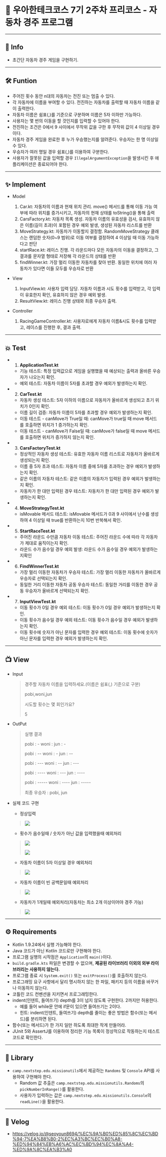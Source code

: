 # 🔖 우아한테크코스 7기 2주차 프리코스 - 자동차 경주 프로그램

***

## 📃 Info
- 초간단 자동차 경주 게임을 구현하기.

***

## 🛠️ Funtion
- 주어진 횟수 동안 n대의 자동차는 전진 또는 멈출 수 있다.
- 각 자동차에 이름을 부여할 수 있다. 전진하는 자동차를 출력할 때 자동차 이름을 같이 출력한다.
- 자동차 이름은 쉼표(,)를 기준으로 구분하며 이름은 5자 이하만 가능하다. 
- 사용자는 몇 번의 이동을 할 것인지를 입력할 수 있어야 한다. 
- 전진하는 조건은 0에서 9 사이에서 무작위 값을 구한 후 무작위 값이 4 이상일 경우이다. 
- 자동차 경주 게임을 완료한 후 누가 우승했는지를 알려준다. 우승자는 한 명 이상일 수 있다. 
- 우승자가 여러 명일 경우 쉼표(,)를 이용하여 구분한다. 
- 사용자가 잘못된 값을 입력할 경우 `IllegalArgumentException`을 발생시킨 후 애플리케이션은 종료되어야 한다.

***

## ✨ Implement
- Model
  1. Car.kt: 자동차의 이름과 현재 위치 관리. move() 메서드를 통해 이동 가능 여부에 따라 위치를 증가시키고, 자동차의 현재 상태를 toString()을 통해 출력
  2. CarsFactory.kt: 자동차 목록 생성. 자동차 이름의 유효성을 검사, 유효하지 않은 이름(길이 초과)이 포함된 경우 예외 발생, 생성된 자동차 리스트를 반환
  3. MoveStrategy.kt: 자동차가 이동할지 결정함. RandomMoveStrategy 클래스는 랜덤한 숫자(0~9 범위)로 이동 여부를 결정하여 4 이상일 때 이동 가능하다고 판단
  4. startRace.kt: 레이스 진행. 각 라운드마다 모든 자동차의 이동을 결정하고, 그 결과를 문자열 형태로 저장해 각 라운드의 상태를 반환
  5. findWinner.kt: 가장 멀리 이동한 자동차를 찾아 반환. 동일한 위치에 여러 자동차가 있다면 이들 모두를 우승자로 반환
- View
  1. InputView.kt: 사용자 입력 담당. 자동차 이름과 시도 횟수를 입력받고, 각 입력이 유효한지 확인, 유효하지 않은 경우 예외 발생.
  2. ResultView.kt: 레이스 진행 상태와 최종 우승자 출력.

- Controller
  1. RacingGameController.kt: 사용자로에게 자동차 이름&시도 횟수를 입력받고, 레이스를 진행한 후, 결과 출력.

***

## 💥 Test
- 1. **ApplicationTest.kt**
  - 기능 테스트: 특정 입력값으로 게임을 실행했을 때 예상되는 출력과 올바른 우승자가 나오는지 확인.
  - 예외 테스트: 자동차 이름이 5자를 초과할 경우 예외가 발생하는지 확인.
- 2. **CarTest.kt**
  - 자동차 생성 테스트: 5자 이하의 이름으로 자동차가 올바르게 생성되고 초기 위치가 0인지 확인.
  - 이름 길이 검증: 자동차 이름이 5자를 초과할 경우 예외가 발생하는지 확인.
  - 이동 테스트 - canMove가 True일 때: canMove가 true일 때 move 메서드를 호출하면 위치가 1 증가하는지 확인.
  - 이동 테스트 - canMove가 False일 때: canMove가 false일 때 move 메서드를 호출하면 위치가 증가하지 않는지 확인.
- 3. **CarsFactoryTest.kt**
  - 정상적인 자동차 생성 테스트: 유효한 자동차 이름 리스트로 자동차가 올바르게 생성되는지 확인.
  - 이름 중 5자 초과 테스트: 자동차 이름 중에 5자를 초과하는 경우 예외가 발생하는지 확인.
  - 같은 이름의 자동차 테스트: 같은 이름의 자동차가 입력된 경우 예외가 발생하는지 확인.
  - 자동차가 한 대만 입력된 경우 테스트: 자동차가 한 대만 입력된 경우 예외가 발생하는지 확인.
- 4. **MoveStrategyTest.kt**
  - isMovable 메서드 테스트: isMovable 메서드가 0과 9 사이에서 난수를 생성하여 4 이상일 때 true를 반환하는지 10번 반복해서 확인.
- 5. **StartRaceTest.kt**
   - 주어진 라운드 수만큼 자동차 이동 테스트: 주어진 라운드 수에 따라 각 자동차가 제대로 움직이는지 확인.
   - 라운드 수가 음수일 경우 예외 발생: 라운드 수가 음수일 경우 예외가 발생하는지확인
- 6. **FindWinnerTest.kt**
   - 가장 멀리 이동한 자동차가 우승자 테스트: 가장 멀리 이동한 자동차가 올바르게 우승자로 선택되는지 확인.
   - 동일한 거리 이동한 자동차 공동 우승자 테스트: 동일한 거리를 이동한 경우 공동 우승자가 올바르게 선택되는지 확인.
- 7. **InputViewTest.kt**
   - 이동 횟수가 0일 경우 예외 테스트: 이동 횟수가 0일 경우 예외가 발생하는지 확인.
   - 이동 횟수가 음수일 경우 예외 테스트: 이동 횟수가 음수일 경우 예외가 발생하는지 확인.
   - 이동 횟수에 숫자가 아닌 문자를 입력한 경우 예외 테스트: 이동 횟수에 숫자가 아닌 문자를 입력한 경우 예외가 발생하는지 확인.

***

## 📺 View
- Input
  > 경주할 자동차 이름을 입력하세요.(이름은 쉼표(,) 기준으로 구분)
  >
  > pobi,woni,jun
  > 
  > 시도할 횟수는 몇 회인가요?
  > 
  > 5

- OutPut
  >실행 결과
  > 
  > pobi : -
    woni :
    jun : -
  > 
  > pobi : --
    woni : -
    jun : --
  >
  > pobi : ---
    woni : --
    jun : ---
  > 
  > pobi : ----
    woni : ---
    jun : ----
  >  
  > pobi : -----
    woni : ----
    jun : -----
  >
  > 최종 우승자 : pobi, jun

- 실제 코드 구현
  - 정상입력
  
  > ![](https://velog.velcdn.com/images/seoyoun8694/post/6baabe2e-6c78-4e13-b130-b0668a23d987/image.jpg)

  - 횟수가 음수일때 / 숫자가 아닌 값을 입력했을때 예외처리
  
  >![](https://velog.velcdn.com/images/seoyoun8694/post/d6a958be-d72e-4d2b-92c2-59088c4da33a/image.jpg)
  >
  > ![](https://velog.velcdn.com/images/seoyoun8694/post/d24800b4-095a-493c-81d9-e84f6f0d139b/image.jpg)

  - 자동차 이름이 5자 이상일 경우 예외처리
  
  > ![](https://velog.velcdn.com/images/seoyoun8694/post/ec85aff3-ccfa-4a93-8fbf-3e2722e4dbad/image.jpg)

  - 자동차 이름이 빈 공백문일때 예외처리
  
  > ![](https://velog.velcdn.com/images/seoyoun8694/post/76b04411-dec8-44df-a1cc-9a80b32544f6/image.jpg)

  - 자동차가 1개일때 예외처리(자동차는 최소 2개 이상이어야 경주 가능)

  > ![](https://velog.velcdn.com/images/seoyoun8694/post/de7f72a9-9b60-4ca2-b80a-6faa443f1ec9/image.jpg)

***

## ⚙️ Requirements
- Kotlin 1.9.24에서 실행 가능해야 한다. 
- Java 코드가 아닌 Kotlin 코드로만 구현해야 한다. 
- 프로그램 실행의 시작점은 `Application`의 `main()`이다. 
- `build.gradle.kts` 파일은 변경할 수 없으며, **제공된 라이브러리 이외의 외부 라이브러리는 사용하지 않는다.**
- 프로그램 종료 시 `System.exit()` 또는 `exitProcess()`를 호출하지 않는다. 
- 프로그래밍 요구 사항에서 달리 명시하지 않는 한 파일, 패키지 등의 이름을 바꾸거나 이동하지 않는다. 
- 코틀린 코드 컨벤션을 지키면서 프로그래밍한다.
- indent(인덴트, 들여쓰기) depth를 3이 넘지 않도록 구현한다. 2까지만 허용한다. 
  - 예를 들어 while문 안에 if문이 있으면 들여쓰기는 2이다.
  - 힌트: indent(인덴트, 들여쓰기) depth를 줄이는 좋은 방법은 함수(또는 메서드)를 분리하면 된다.
- 함수(또는 메서드)가 한 가지 일만 하도록 최대한 작게 만들어라. 
- JUnit 5와 AssertJ를 이용하여 정리한 기능 목록이 정상적으로 작동하는지 테스트 코드로 확인한다.


***

## 📘 Library
- `camp.nextstep.edu.missionutils`에서 제공하는 `Randoms` 및 `Console` API를 사용하여 구현해야 한다.
  - Random 값 추출은 `camp.nextstep.edu.missionutils.Randoms`의 `pickNumberInRange()`를 활용한다.
  - 사용자가 입력하는 값은 `camp.nextstep.edu.missionutils.Console`의 `readLine()`을 활용한다.

***

## 🔗 Velog
- https://velog.io/@seoyoun8694/%EC%9A%B0%ED%85%8C%EC%BD%94-7%EA%B8%B0-2%EC%A3%BC%EC%B0%A8-%ED%94%84%EB%A6%AC%EC%BD%94%EC%8A%A4-%ED%9A%8C%EA%B3%A0
